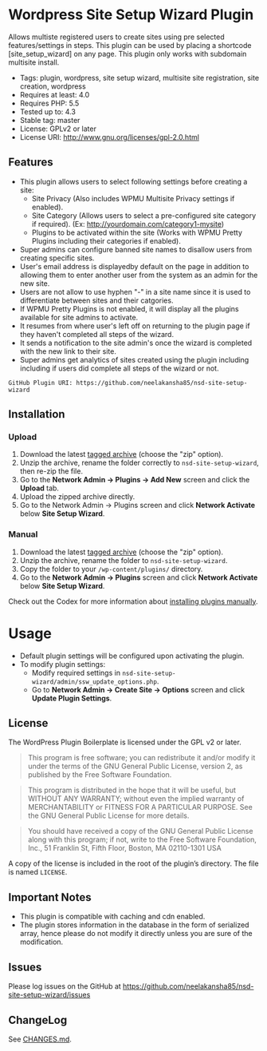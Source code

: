 # Wordpress Site Setup Wizard Plugin
Allows multiste registered users to create sites using pre selected features/settings in steps. This plugin can be used by placing a shortcode [site_setup_wizard] on any page. This plugin only works with subdomain multisite install.

* Tags: plugin, wordpress, site setup wizard, multisite site registration, site creation, wordpress 
* Requires at least: 4.0
* Requires PHP: 5.5
* Tested up to: 4.3
* Stable tag: master
* License: GPLv2 or later
* License URI: http://www.gnu.org/licenses/gpl-2.0.html

## Features

* This plugin allows users to select following settings before creating a site:
    * Site Privacy (Also includes WPMU Multisite Privacy settings if enabled).
    * Site Category (Allows users to select a pre-configured site category if required). (Ex: http://yourdomain.com/category1-mysite)
    * Plugins to be activated within the site (Works with WPMU Pretty Plugins including their categories if enabled).
* Super admins can configure banned site names to disallow users from creating specific sites.
* User's email address is displayedby default  on the page in addition to allowing them to enter another user from the system as an admin for the new site.
* Users are not allow to use hyphen "-" in a site name since it is used to differentiate between sites and their catgories. 
* If WPMU Pretty Plugins is not enabled, it will display all the plugins available for site admins to activate.
* It resumes from where user's left off on returning to the plugin page if they haven't completed all steps of the wizard.
* It sends a notification to the site admin's once the wizard is completed with the new link to their site.
* Super admins get analytics of sites created using the plugin including including if users did complete all steps of the wizard or not.

`GitHub Plugin URI: https://github.com/neelakansha85/nsd-site-setup-wizard`

## Installation

### Upload

1. Download the latest [tagged archive](https://github.com/neelakansha85/nsd-site-setup-wizard/releases) (choose the "zip" option).
2. Unzip the archive, rename the folder correctly to `nsd-site-setup-wizard`, then re-zip the file.
3. Go to the __Network Admin -> Plugins -> Add New__ screen and click the __Upload__ tab.
4. Upload the zipped archive directly.
5. Go to the Network Admin -> Plugins screen and click __Network Activate__ below __Site Setup Wizard__.

### Manual

1. Download the latest [tagged archive](https://github.com/neelakansha85/nsd-site-setup-wizard/releases) (choose the "zip" option).
2. Unzip the archive, rename the folder to `nsd-site-setup-wizard`.
3. Copy the folder to your `/wp-content/plugins/` directory.
4. Go to the __Network Admin -> Plugins__ screen and click __Network Activate__ below __Site Setup Wizard__.

Check out the Codex for more information about [installing plugins manually](http://codex.wordpress.org/Managing_Plugins#Manual_Plugin_Installation).

# Usage
* Default plugin settings will be configured upon activating the plugin. 
* To modify plugin settings:
    * Modify required settings in `nsd-site-setup-wizard/admin/ssw_update_options.php`.
    * Go to __Network Admin -> Create Site -> Options__ screen and click __Update Plugin Settings__.

## License
The WordPress Plugin Boilerplate is licensed under the GPL v2 or later.
> This program is free software; you can redistribute it and/or modify it under the terms of the GNU General Public License, version 2, as published by the Free Software Foundation.

> This program is distributed in the hope that it will be useful, but WITHOUT ANY WARRANTY; without even the implied warranty of MERCHANTABILITY or FITNESS FOR A PARTICULAR PURPOSE. See the GNU General Public License for more details.

> You should have received a copy of the GNU General Public License along with this program; if not, write to the Free Software Foundation, Inc., 51 Franklin St, Fifth Floor, Boston, MA 02110-1301 USA

A copy of the license is included in the root of the plugin’s directory. The file is named `LICENSE`.

## Important Notes
* This plugin is compatible with caching and cdn enabled.
* The plugin stores information in the database in the form of serialized array, hence please do not modify it directly unless you are sure of the modification.

## Issues

Please log issues on the GitHub at https://github.com/neelakansha85/nsd-site-setup-wizard/issues

## ChangeLog

See [CHANGES.md](CHANGELOG.md).

